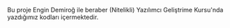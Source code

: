 Bu proje Engin Demiroğ ile beraber (Nitelikli) Yazılımcı Geliştrime Kursu'nda yazdığımız kodları içermektedir.
